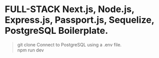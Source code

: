 # FULL-STACK Next.js, Node.js, Express.js, Passport.js, Sequelize, PostgreSQL Boilerplate.
 >git clone
 >Connect to PostgreSQL using a .env file.  
 >npm run dev
